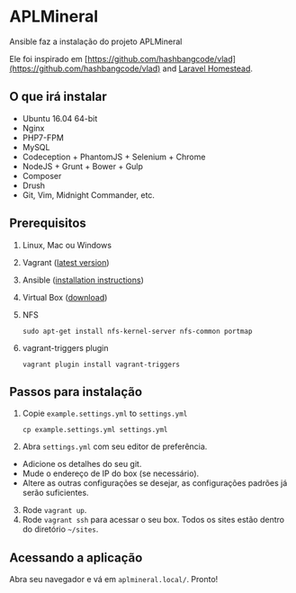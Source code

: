# APLMineral #

Ansible faz a instalação do projeto APLMineral

Ele foi inspirado em [https://github.com/hashbangcode/vlad](https://github.com/hashbangcode/vlad) and [Laravel Homestead](http://laravel.com/docs/4.2/homestead).

## O que irá instalar ##

* Ubuntu 16.04 64-bit
* Nginx
* PHP7-FPM
* MySQL
* Codeception + PhantomJS + Selenium + Chrome
* NodeJS + Grunt + Bower + Gulp
* Composer
* Drush
* Git, Vim, Midnight Commander, etc.

## Prerequisitos ##

1. Linux, Mac ou Windows
2. Vagrant ([latest version](https://www.vagrantup.com/downloads.html))
3. Ansible ([installation instructions](http://docs.ansible.com/intro_installation.html))
4. Virtual Box ([download](https://www.virtualbox.org/wiki/Downloads))
5. NFS

    `sudo apt-get install nfs-kernel-server nfs-common portmap`

6. vagrant-triggers plugin

    `vagrant plugin install vagrant-triggers`

## Passos para instalação ##

1. Copie `example.settings.yml` to `settings.yml`

    `cp example.settings.yml settings.yml`

2. Abra `settings.yml` com seu editor de preferência.

  * Adicione os detalhes do seu git.
  * Mude o endereço de IP do box (se necessário).
  * Altere as outras configurações se desejar, as configurações padrões já serão suficientes.

3. Rode `vagrant up`.
4. Rode `vagrant ssh` para acessar o seu box. Todos os sites estão dentro do diretório `~/sites`.

## Acessando a aplicação ##

Abra seu navegador e vá em `aplmineral.local/`. Pronto!